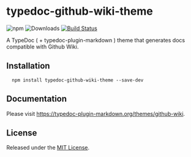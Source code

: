 # typedoc-github-wiki-theme

![npm](https://img.shields.io/npm/v/typedoc-github-wiki-theme%2Fnext?&logo=npm) ![Downloads](https://img.shields.io/npm/dm/typedoc-github-wiki-theme) [![Build Status](https://github.com/tgreyuk/typedoc-plugin-markdown/actions/workflows/ci.yml/badge.svg?branch=next)](https://github.com/tgreyuk/typedoc-plugin-markdown/actions/workflows/ci.yml)

A TypeDoc ( + typedoc-plugin-markdown ) theme that generates docs compatible with Github Wiki.

## Installation

```shell
  npm install typedoc-github-wiki-theme --save-dev
  ```

## Documentation

Please visit https://typedoc-plugin-markdown.org/themes/github-wiki.

## License

Released under the [MIT License](./LICENSE).